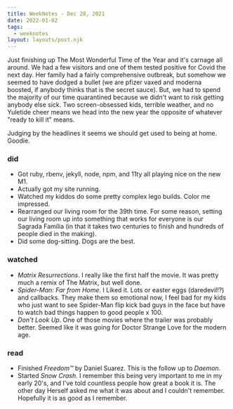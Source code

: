 ```yaml
---
title: WeekNotes - Dec 28, 2021
date: 2022-01-02
tags:
  - weeknotes 
layout: layouts/post.njk
---
```


Just finishing up The Most Wonderful Time of the Year and it's carnage all around. We had a few visitors and one of them tested positive for Covid the next day. Her family had a fairly comprehensive outbreak, but somehow we seemed to have dodged a bullet (we are pfizer vaxed and moderna boosted, if anybody thinks that is the secret sauce). But, we had to spend the majority of our time quarantined because we didn't want to risk getting anybody else sick. Two screen-obsessed kids, terrible weather, and no Yuletide cheer means we head into the new year the opposite of whatever "ready to kill it" means.

Judging by the headlines it seems we should get used to being at home. Goodie. 

### did
- Got ruby, rbenv, jekyll, node, npm, and 11ty all playing nice on the new M1.
- Actually got my site running.
- Watched my kiddos do some pretty complex lego builds. Color me impressed.
- Rearranged our living room for the 39th time. For some reason, setting our living room up into something that works for everyone is our Sagrada Família (in that it takes two centuries to finish and hundreds of people died in the making).
- Did some dog-sitting. Dogs are the best. 

### watched
- _Matrix Resurrections_. I really like the first half the movie. It was pretty much a remix of The Matrix, but well done.
- _Spider-Man: Far from Home_. I Liked it. Lots or easter eggs (daredevil!?) and callbacks. They make them so emotional now, I feel bad for my kids who just want to see Spider-Man flip kick bad guys in the face but have to watch bad things happen to good people x 100.
- _Don't Look Up_. One of those movies where the trailer was probably better. Seemed like it was going for Doctor Strange Love for the modern age.

### read
- Finished *Freedom™* by Daniel Suarez. This is the follow up to *Daemon*. 
- Started *Snow Crash*. I remember this being very important to me in my early 20's, and I've told countless people how great a book it is. The other day Herself asked me what it was about and I couldn't remember. Hopefully it is as good as I remember.

